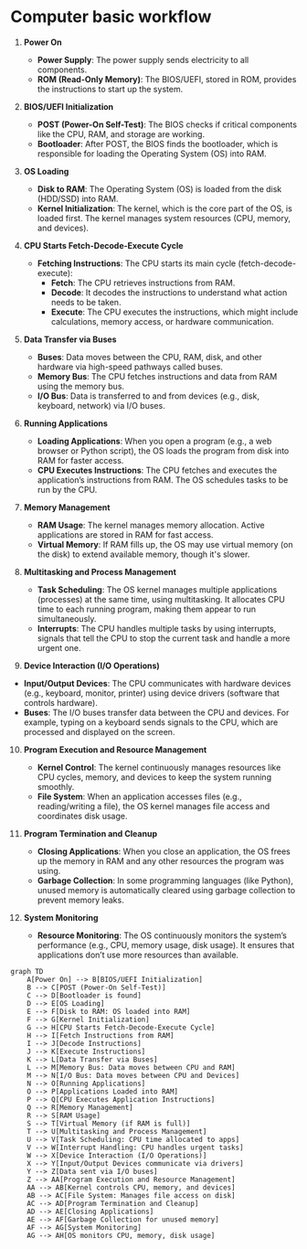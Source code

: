 # Computer basic workflow

1. **Power On**  
   - **Power Supply**: The power supply sends electricity to all components.  
   - **ROM (Read-Only Memory)**: The BIOS/UEFI, stored in ROM, provides the instructions to start up the system.

2. **BIOS/UEFI Initialization**  
   - **POST (Power-On Self-Test)**: The BIOS checks if critical components like the CPU, RAM, and storage are working.  
   - **Bootloader**: After POST, the BIOS finds the bootloader, which is responsible for loading the Operating System (OS) into RAM.

3. **OS Loading**  
   - **Disk to RAM**: The Operating System (OS) is loaded from the disk (HDD/SSD) into RAM.  
   - **Kernel Initialization**: The kernel, which is the core part of the OS, is loaded first. The kernel manages system resources (CPU, memory, and devices).

4. **CPU Starts Fetch-Decode-Execute Cycle**  
   - **Fetching Instructions**: The CPU starts its main cycle (fetch-decode-execute):  
     - **Fetch**: The CPU retrieves instructions from RAM.  
     - **Decode**: It decodes the instructions to understand what action needs to be taken.  
     - **Execute**: The CPU executes the instructions, which might include calculations, memory access, or hardware communication.

5. **Data Transfer via Buses**  
   - **Buses**: Data moves between the CPU, RAM, disk, and other hardware via high-speed pathways called buses.  
   - **Memory Bus**: The CPU fetches instructions and data from RAM using the memory bus.  
   - **I/O Bus**: Data is transferred to and from devices (e.g., disk, keyboard, network) via I/O buses.

6. **Running Applications**  
   - **Loading Applications**: When you open a program (e.g., a web browser or Python script), the OS loads the program from disk into RAM for faster access.  
   - **CPU Executes Instructions**: The CPU fetches and executes the application’s instructions from RAM. The OS schedules tasks to be run by the CPU.

7. **Memory Management**  
   - **RAM Usage**: The kernel manages memory allocation. Active applications are stored in RAM for fast access.  
   - **Virtual Memory**: If RAM fills up, the OS may use virtual memory (on the disk) to extend available memory, though it's slower.

8. **Multitasking and Process Management**  
   - **Task Scheduling**: The OS kernel manages multiple applications (processes) at the same time, using multitasking. It allocates CPU time to each running program, making them appear to run simultaneously.  
   - **Interrupts**: The CPU handles multiple tasks by using interrupts, signals that tell the CPU to stop the current task and handle a more urgent one.

9.  **Device Interaction (I/O Operations)**  
   - **Input/Output Devices**: The CPU communicates with hardware devices (e.g., keyboard, monitor, printer) using device drivers (software that controls hardware).  
   - **Buses**: The I/O buses transfer data between the CPU and devices. For example, typing on a keyboard sends signals to the CPU, which are processed and displayed on the screen.

10. **Program Execution and Resource Management**  
    - **Kernel Control**: The kernel continuously manages resources like CPU cycles, memory, and devices to keep the system running smoothly.  
    - **File System**: When an application accesses files (e.g., reading/writing a file), the OS kernel manages file access and coordinates disk usage.

11. **Program Termination and Cleanup**  
    - **Closing Applications**: When you close an application, the OS frees up the memory in RAM and any other resources the program was using.  
    - **Garbage Collection**: In some programming languages (like Python), unused memory is automatically cleared using garbage collection to prevent memory leaks.

12. **System Monitoring**  
    - **Resource Monitoring**: The OS continuously monitors the system’s performance (e.g., CPU, memory usage, disk usage). It ensures that applications don’t use more resources than available.



```mermaid
graph TD
    A[Power On] --> B[BIOS/UEFI Initialization]
    B --> C[POST (Power-On Self-Test)]
    C --> D[Bootloader is found]
    D --> E[OS Loading]
    E --> F[Disk to RAM: OS loaded into RAM]
    F --> G[Kernel Initialization]
    G --> H[CPU Starts Fetch-Decode-Execute Cycle]
    H --> I[Fetch Instructions from RAM]
    I --> J[Decode Instructions]
    J --> K[Execute Instructions]
    K --> L[Data Transfer via Buses]
    L --> M[Memory Bus: Data moves between CPU and RAM]
    M --> N[I/O Bus: Data moves between CPU and Devices]
    N --> O[Running Applications]
    O --> P[Applications Loaded into RAM]
    P --> Q[CPU Executes Application Instructions]
    Q --> R[Memory Management]
    R --> S[RAM Usage]
    S --> T[Virtual Memory (if RAM is full)]
    T --> U[Multitasking and Process Management]
    U --> V[Task Scheduling: CPU time allocated to apps]
    V --> W[Interrupt Handling: CPU handles urgent tasks]
    W --> X[Device Interaction (I/O Operations)]
    X --> Y[Input/Output Devices communicate via drivers]
    Y --> Z[Data sent via I/O buses]
    Z --> AA[Program Execution and Resource Management]
    AA --> AB[Kernel controls CPU, memory, and devices]
    AB --> AC[File System: Manages file access on disk]
    AC --> AD[Program Termination and Cleanup]
    AD --> AE[Closing Applications]
    AE --> AF[Garbage Collection for unused memory]
    AF --> AG[System Monitoring]
    AG --> AH[OS monitors CPU, memory, disk usage]
```